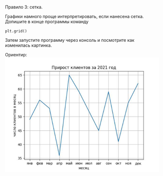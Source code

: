 Правило 3: сетка.

Графики намного проще интерпретировать, если нанесена сетка. Допишите в конце программы команду
```
plt.grid()
```

Затем запустите программу через консоль и посмотрите как изменилась картинка.


Ориентир:
![TargetDown](./pics/img_5.jpg)
